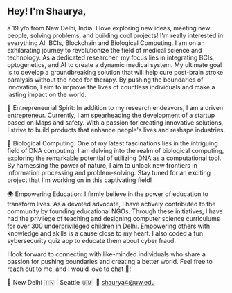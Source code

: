 ## Hey! I'm Shaurya, 
a 19 y/o from New Delhi, India. I love exploring new ideas, meeting new people, solving problems, and building cool projects! I'm really interested in everything AI, BCIs, Blockchain and Biological Computing. I am on an exhilarating journey to revolutionize the field of medical science and technology. As a dedicated researcher, my focus lies in integrating BCIs, optogenetics, and AI to create a dynamic medical system. My ultimate goal is to develop a groundbreaking solution that will help cure post-brain stroke paralysis without the need for therapy. By pushing the boundaries of innovation, I aim to improve the lives of countless individuals and make a lasting impact on the world.

🚀 Entrepreneurial Spirit:
In addition to my research endeavors, I am a driven entrepreneur. Currently, I am spearheading the development of a startup based on Maps and safety. With a passion for creating innovative solutions, I strive to build products that enhance people's lives and reshape industries.

🧬 Biological Computing:
One of my latest fascinations lies in the intriguing field of DNA computing. I am delving into the realm of biological computing, exploring the remarkable potential of utilizing DNA as a computational tool. By harnessing the power of nature, I aim to unlock new frontiers in information processing and problem-solving. Stay tuned for an exciting project that I'm working on in this captivating field!

🌍 Empowering Education:
I firmly believe in the power of education to transform lives. As a devoted advocate, I have actively contributed to the community by founding educational NGOs. Through these initiatives, I have had the privilege of teaching and designing computer science curriculums for over 300 underprivileged children in Delhi. Empowering others with knowledge and skills is a cause close to my heart. I also coded a fun sybersecurity quiz app to educate them about cyber fraud.

I look forward to connecting with like-minded individuals who share a passion for pushing boundaries and creating a better world. Feel free to reach out to me, and I would love to chat 👋!

📍 New Delhi 🇮🇳 | Seattle 🇺🇲| 📧 shaurya4@uw.edu


